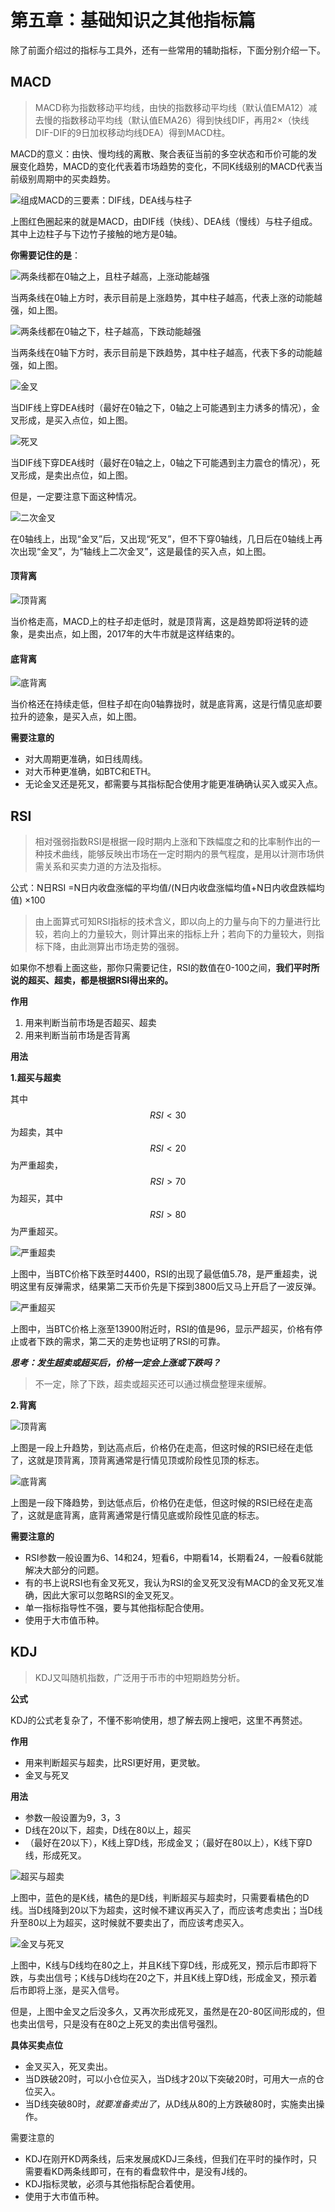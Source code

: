 # 第五章：基础知识之其他指标篇

除了前面介绍过的指标与工具外，还有一些常用的辅助指标，下面分别介绍一下。

## MACD

> MACD称为指数移动平均线，由快的指数移动平均线（默认值EMA12）减去慢的指数移动平均线（默认值EMA26）得到快线DIF，再用2×（快线DIF-DIF的9日加权移动均线DEA）得到MACD柱。

MACD的意义：由快、慢均线的离散、聚合表征当前的多空状态和币价可能的发展变化趋势，MACD的变化代表着市场趋势的变化，不同K线级别的MACD代表当前级别周期中的买卖趋势。

![&#x7EC4;&#x6210;MACD&#x7684;&#x4E09;&#x8981;&#x7D20;&#xFF1A;DIF&#x7EBF;&#xFF0C;DEA&#x7EBF;&#x4E0E;&#x67F1;&#x5B50;](.gitbook/assets/xnip2020-03-31_19-24-32.jpeg)

上图红色圈起来的就是MACD，由DIF线（快线）、DEA线（慢线）与柱子组成。其中上边柱子与下边竹子接触的地方是0轴。

**你需要记住的是**：

![&#x4E24;&#x6761;&#x7EBF;&#x90FD;&#x5728;0&#x8F74;&#x4E4B;&#x4E0A;&#xFF0C;&#x4E14;&#x67F1;&#x5B50;&#x8D8A;&#x9AD8;&#xFF0C;&#x4E0A;&#x6DA8;&#x52A8;&#x80FD;&#x8D8A;&#x5F3A;](.gitbook/assets/xnip2020-03-31_22-08-26.jpg)

当两条线在0轴上方时，表示目前是上涨趋势，其中柱子越高，代表上涨的动能越强，如上图。

![&#x4E24;&#x6761;&#x7EBF;&#x90FD;&#x5728;0&#x8F74;&#x4E4B;&#x4E0B;&#xFF0C;&#x67F1;&#x5B50;&#x8D8A;&#x9AD8;&#xFF0C;&#x4E0B;&#x8DCC;&#x52A8;&#x80FD;&#x8D8A;&#x5F3A;](.gitbook/assets/xnip2020-03-31_22-11-30.jpg)

当两条线在0轴下方时，表示目前是下跌趋势，其中柱子越高，代表下多的动能越强，如上图。

![&#x91D1;&#x53C9;](.gitbook/assets/xnip2020-03-31_22-13-48.jpg)

当DIF线上穿DEA线时（最好在0轴之下，0轴之上可能遇到主力诱多的情况），金叉形成，是买入点位，如上图。

![&#x6B7B;&#x53C9;](.gitbook/assets/xnip2020-03-31_22-17-53.jpg)

当DIF线下穿DEA线时（最好在0轴之上，0轴之下可能遇到主力震仓的情况），死叉形成，是卖出点位，如上图。

但是，一定要注意下面这种情况。

![&#x4E8C;&#x6B21;&#x91D1;&#x53C9;](.gitbook/assets/xnip2020-03-31_22-24-47.jpg)

在0轴线上，出现“金叉”后，又出现“死叉”，但不下穿0轴线，几日后在0轴线上再次出现“金叉”，为“轴线上二次金叉”，这是最佳的买入点，如上图。

#### 顶背离

![&#x9876;&#x80CC;&#x79BB;](.gitbook/assets/xnip2020-03-31_22-29-38.jpg)

当价格走高，MACD上的柱子却走低时，就是顶背离，这是趋势即将逆转的迹象，是卖出点，如上图，2017年的大牛市就是这样结束的。

#### 底背离

![&#x5E95;&#x80CC;&#x79BB;](.gitbook/assets/xnip2020-03-31_22-35-42.jpg)

当价格还在持续走低，但柱子却在向0轴靠拢时，就是底背离，这是行情见底却要拉升的迹象，是买入点，如上图。

**需要注意的**

* 对大周期更准确，如日线周线。
* 对大币种更准确，如BTC和ETH。
* 无论金叉还是死叉，都需要与其指标配合使用才能更准确确认买入或买入点。

## RSI

> 相对强弱指数RSI是根据一段时期内上涨和下跌幅度之和的比率制作出的一种技术曲线，能够反映出市场在一定时期内的景气程度，是用以计测市场供需关系和买卖力道的方法及指标。

公式：N日RSI =N日内收盘涨幅的平均值/\(N日内收盘涨幅均值+N日内收盘跌幅均值\) ×100

> 由上面算式可知RSI指标的技术含义，即以向上的力量与向下的力量进行比较，若向上的力量较大，则计算出来的指标上升；若向下的力量较大，则指标下降，由此测算出市场走势的强弱。

如果你不想看上面这些，那你只需要记住，RSI的数值在0-100之间，**我们平时所说的超买、超卖，都是根据RSI得出来的。**

**作用**

1. 用来判断当前市场是否超买、超卖
2. 用来判断当前市场是否背离

**用法**

**1.超买与超卖**

其中 $$RSI<30$$ 为超卖，其中 $$RSI<20$$ 为严重超卖， $$RSI>70$$ 为超买，其中 $$RSI>80$$ 为严重超买。

![&#x4E25;&#x91CD;&#x8D85;&#x5356;](.gitbook/assets/xnip2020-04-01_06-57-16.jpg)

上图中，当BTC价格下跌至时4400，RSI的出现了最低值5.78，是严重超卖，说明这里有反弹需求，结果第二天币价先是下探到3800后又马上开启了一波反弹。

![&#x4E25;&#x91CD;&#x8D85;&#x4E70;](.gitbook/assets/xnip2020-04-01_08-17-27.jpg)

上图中，当BTC价格上涨至13900附近时，RSI的值是96，显示严超买，价格有停止或者下跌的需求，第二天的走势也证明了RSI的可靠。

_**思考：发生超卖或超买后，价格一定会上涨或下跌吗？**_

> 不一定，除了下跌，超卖或超买还可以通过横盘整理来缓解。

**2.背离**

![&#x9876;&#x80CC;&#x79BB;](.gitbook/assets/xnip2020-04-01_08-37-24.jpg)

上图是一段上升趋势，到达高点后，价格仍在走高，但这时候的RSI已经在走低了，这就是顶背离，顶背离通常是行情见顶或阶段性见顶的标志。

![&#x5E95;&#x80CC;&#x79BB;](.gitbook/assets/xnip2020-04-01_10-13-51.jpg)

上图是一段下降趋势，到达低点后，价格仍在走低，但这时候的RSI已经在走高了，这就是底背离，底背离通常是行情见底或阶段性见底的标志。

**需要注意的**

* RSI参数一般设置为6、14和24，短看6，中期看14，长期看24，一般看6就能解决大部分的问题。
* 有的书上说RSI也有金叉死叉，我认为RSI的金叉死叉没有MACD的金叉死叉准确，因此大家可以忽略RSI的金叉死叉。
* 单一指标指导性不强，要与其他指标配合使用。
* 使用于大市值币种。

## KDJ

> KDJ又叫随机指数，广泛用于币市的中短期趋势分析。

**公式**

KDJ的公式老复杂了，不懂不影响使用，想了解去网上搜吧，这里不再赘述。

**作用**

* 用来判断超买与超卖，比RSI更好用，更灵敏。
* 金叉与死叉

**用法**

* 参数一般设置为9，3，3
* D线在20以下，超卖，D线在80以上，超买
* （最好在20以下），K线上穿D线，形成金叉；（最好在80以上），K线下穿D线，形成死叉。

![&#x8D85;&#x4E70;&#x4E0E;&#x8D85;&#x5356;](.gitbook/assets/xnip2020-04-01_13-48-10.jpg)

上图中，蓝色的是K线，橘色的是D线，判断超买与超卖时，只需要看橘色的D线。当D线降到20以下为超卖，这时候不建议再买入了，而应该考虑卖出；当D线升至80以上为超买，这时候就不要卖出了，而应该考虑买入。

![&#x91D1;&#x53C9;&#x4E0E;&#x6B7B;&#x53C9;](.gitbook/assets/xnip2020-04-01_14-05-58.jpg)

上图中，K线与D线均在80之上，并且K线下穿D线，形成死叉，预示后市即将下跌，与卖出信号；K线与D线均在20之下，并且K线上穿D线，形成金叉，预示着后市即将上涨，是买入信号。

但是，上图中金叉之后没多久，又再次形成死叉，虽然是在20-80区间形成的，但也卖出信号，只是没有在80之上死叉的卖出信号强烈。

**具体买卖点位**

* 金叉买入，死叉卖出。
* 当D跌破20时，可以小仓位买入，当D线才20以下突破20时，可用大一点的仓位买入。
* 当D线突破80时，_就要准备卖出了_，从D线从80的上方跌破80时，实施卖出操作。

需要注意的

* KDJ在刚开KD两条线，后来发展成KDJ三条线，但我们在平时的操作时，只需要看KD两条线即可，在有的看盘软件中，是没有J线的。
* KDJ指标灵敏，必须与其他指标配合着使用。
* 使用于大市值币种。

